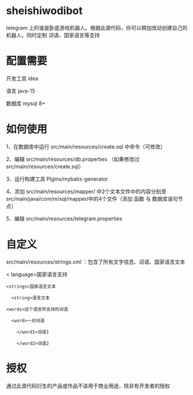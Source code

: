 # sheishiwodibot

telegram 上的谁是卧底游戏机器人。根据此源代码，你可以稍加改动创建自己的机器人，同时定制 词语、国家语言等支持

# 配置需要
开发工具 idea

语言 java-15

数据库 mysql 8+

# 如何使用
1、在数据库中运行 src/main/resources/create.sql 中命令（可修改）

2、编辑 src/main/resources/db.properties （如果修改过src/main/resources/create.sql）

3、运行构建工具 Plgins/mybatis-generator

4、添加 src/main/resources/mapper/ 中2个文本文件中的内容分别至src/main/java/com/m/sql/mapper/中的4个文件（添加 函数 与 数据库语句节点）

5、编辑 src/main/resources/telegram.properties

# 自定义

src/main/resources/strings.xml ：包含了所有文字信息、词语、国家语言文本 

  <language> < language>国家语言支持
  
    <strings>国家语言文本 
      
      <string>语言文本
        
    <words>这个语言所支持的词语
      
      <word>一对词语
        
        </word1>词语1
      
        </word2>词语2
 </language>

# 授权
通过此源代码衍生的产品或作品不该用于商业用途，除非有开发者的授权
